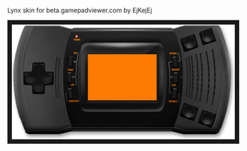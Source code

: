 <p align="left">
Lynx skin for beta.gamepadviewer.com by EjKejEj
</p>
<p align="left">
<img src="https://github.com/EjKejEj/Gamepad-Viewer-skins/blob/main/Lynx/lynx.png" width="525 " height="259" border="10"/>
</p>

